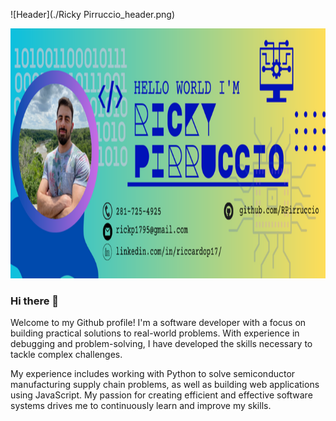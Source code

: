 ![Header](./Ricky Pirruccio_header.png)

<img src="./Ricky Pirruccio_header.png" alt="Header" width="1280" height="400">

### Hi there 👋

Welcome to my Github profile! I'm a software developer with a focus on building practical solutions to real-world problems. With experience in debugging and problem-solving, I have developed the skills necessary to tackle complex challenges.

My experience includes working with Python to solve semiconductor manufacturing supply chain problems, as well as building web applications using JavaScript. My passion for creating efficient and effective software systems drives me to continuously learn and improve my skills.
